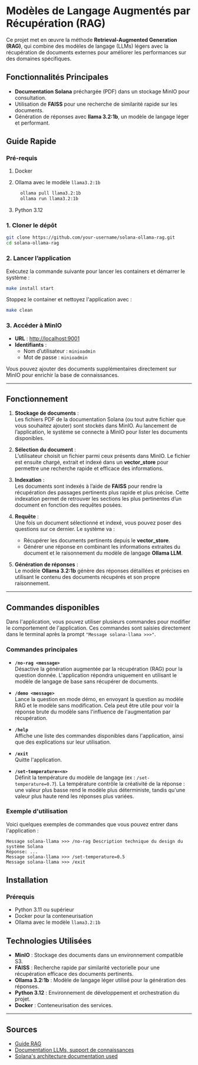 # Modèles de Langage Augmentés par Récupération (RAG)

Ce projet met en œuvre la méthode **Retrieval-Augmented Generation (RAG)**, qui combine des modèles de langage (LLMs) légers avec la récupération de documents externes pour améliorer les performances sur des domaines spécifiques.

## Fonctionnalités Principales

- **Documentation Solana** préchargée (PDF) dans un stockage MinIO pour consultation.
- Utilisation de **FAISS** pour une recherche de similarité rapide sur les documents.
- Génération de réponses avec **llama 3.2:1b**, un modèle de langage léger et performant.

## Guide Rapide

### Pré-requis

1. Docker
2. Ollama avec le modèle `llama3.2:1b`

    ```bash
      ollama pull llama3.2:1b
      ollama run llama3.2:1b
    ```

3. Python 3.12

### 1. Cloner le dépôt

```bash
git clone https://github.com/your-username/solana-ollama-rag.git
cd solana-ollama-rag
```

### 2. Lancer l’application

Exécutez la commande suivante pour lancer les containers et démarrer le système :

```bash
make install start
```

Stoppez le container et nettoyez l'application avec :

```bash
make clean
```

### 3. Accéder à MinIO

- **URL** : [http://localhost:9001](http://localhost:9001)
- **Identifiants** :
  - Nom d’utilisateur : `minioadmin`
  - Mot de passe : `minioadmin`

Vous pouvez ajouter des documents supplémentaires directement sur MinIO pour enrichir la base de connaissances.

---

## Fonctionnement

1. **Stockage de documents** :  
   Les fichiers PDF de la documentation Solana (ou tout autre fichier que vous souhaitez ajouter) sont stockés dans MinIO. Au lancement de l’application, le système se connecte à MinIO pour lister les documents disponibles.

2. **Sélection du document** :  
   L’utilisateur choisit un fichier parmi ceux présents dans MinIO. Le fichier est ensuite chargé, extrait et indexé dans un **vector_store** pour permettre une recherche rapide et efficace des informations.

3. **Indexation** :  
   Les documents sont indexés à l’aide de **FAISS** pour rendre la récupération des passages pertinents plus rapide et plus précise. Cette indexation permet de retrouver les sections les plus pertinentes d’un document en fonction des requêtes posées.

4. **Requête** :  
   Une fois un document sélectionné et indexé, vous pouvez poser des questions sur ce dernier. Le système va :
   - Récupérer les documents pertinents depuis le **vector_store**.
   - Générer une réponse en combinant les informations extraites du document et le raisonnement du modèle de langage **Ollama LLM**.

5. **Génération de réponses** :  
   Le modèle **Ollama 3.2:1b** génère des réponses détaillées et précises en utilisant le contenu des documents récupérés et son propre raisonnement.

---

## Commandes disponibles

Dans l'application, vous pouvez utiliser plusieurs commandes pour modifier le comportement de l'application. Ces commandes sont saisies directement dans le terminal après la prompt `"Message solana-llama >>>"`.

### Commandes principales

- **`/no-rag <message>`**  
  Désactive la génération augmentée par la récupération (RAG) pour la question donnée. L'application répondra uniquement en utilisant le modèle de langage de base sans récupérer de documents.

- **`/demo <message>`**  
  Lance la question en mode démo, en envoyant la question au modèle RAG et le modèle sans modification. Cela peut être utile pour voir la réponse brute du modèle sans l'influence de l'augmentation par récupération.

- **`/help`**  
  Affiche une liste des commandes disponibles dans l'application, ainsi que des explications sur leur utilisation.

- **`/exit`**  
  Quitte l'application.

- **`/set-temperature=<n>`**  
  Définit la température du modèle de langage (ex : `/set-temperature=0.7`). La température contrôle la créativité de la réponse : une valeur plus basse rend le modèle plus déterministe, tandis qu'une valeur plus haute rend les réponses plus variées.

### Exemple d'utilisation

Voici quelques exemples de commandes que vous pouvez entrer dans l'application :

```plaintext
Message solana-llama >>> /no-rag Description technique du design du système Solana
Réponse: ...
Message solana-llama >>> /set-temperature=0.5
Message solana-llama >>> /exit
```

## Installation

### Prérequis

- Python 3.11 ou supérieur
- Docker pour la conteneurisation
- Ollama avec le modèle `llama3.2:1b`

## Technologies Utilisées

- **MinIO** : Stockage des documents dans un environnement compatible S3.  
- **FAISS** : Recherche rapide par similarité vectorielle pour une récupération efficace des documents pertinents.  
- **Ollama 3.2:1b** : Modèle de langage léger utilisé pour la génération des réponses.  
- **Python 3.12** : Environnement de développement et orchestration du projet.  
- **Docker** : Conteneurisation des services.

---

## Sources

- [Guide RAG](https://www.datacamp.com/tutorial/llama-3-1-rag)
- [Documentation LLMs, support de connaissances](https://arxiv.org/pdf/2307.06435#page=36&zoom=100,56,209)
- [Solana's architecture documentation used](https://solana.com/solana-whitepaper.pdf)
